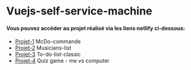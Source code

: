 ﻿# Vuejs-self-service-machine

#### Vous pouvez accéder au projet réalisé via les liens netlify ci-dessous:

* [Projet-1](https://interface-de-comande-mcdo.netlify.app/) McDo-commande
* [Projet-2](https://to-do-list-band-member.netlify.app/) Musicians-list
* [Projet-3](https://to-do-list-clean.netlify.app/) To-do-list-classic
* [Projet-4](https://quiz-game-me-vs-computer.netlify.app/) Quiz game - me vs computer
